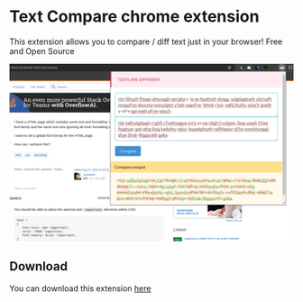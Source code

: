 # Text Compare chrome extension

This extension allows you to compare / diff text just in your browser! Free and Open Source

![Popup image](images/popup.png "Popup image")

## Download

You can download this extension [here](https://chromewebstore.google.com/detail/ofnnoijleohfbahefkogohahdnjodaff)

